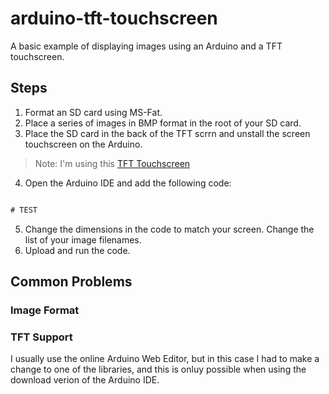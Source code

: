 # arduino-tft-touchscreen
A basic example of displaying images using an Arduino and a TFT touchscreen.

## Steps

1. Format an SD card using MS-Fat.
2. Place a series of images in BMP format in the root of your SD card.
3. Place the SD card in the back of the TFT scrrn and unstall the screen touchscreen on the Arduino.

> Note: I'm using this [TFT Touchscreen](https://www.aliexpress.com/item/1874979237.html?spm=a2g0s.9042311.0.0.27424c4dE69kwA)

4. Open the Arduino IDE and add the following code:

```csharp

# TEST

```

5. Change the dimensions in the code to match your screen. Change the list of your image filenames.
6. Upload and run the code.

## Common Problems

### Image Format

### TFT Support

I usually use the online Arduino Web Editor, but in this case I had to make a change to one of the libraries, and this is onluy possible when using the download verion of the Arduino IDE.

